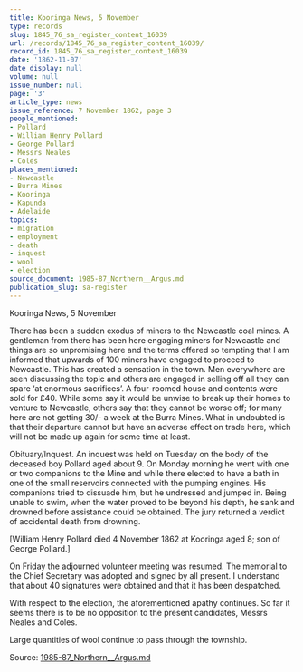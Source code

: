 ```yaml
---
title: Kooringa News, 5 November
type: records
slug: 1845_76_sa_register_content_16039
url: /records/1845_76_sa_register_content_16039/
record_id: 1845_76_sa_register_content_16039
date: '1862-11-07'
date_display: null
volume: null
issue_number: null
page: '3'
article_type: news
issue_reference: 7 November 1862, page 3
people_mentioned:
- Pollard
- William Henry Pollard
- George Pollard
- Messrs Neales
- Coles
places_mentioned:
- Newcastle
- Burra Mines
- Kooringa
- Kapunda
- Adelaide
topics:
- migration
- employment
- death
- inquest
- wool
- election
source_document: 1985-87_Northern__Argus.md
publication_slug: sa-register
---
```


Kooringa News, 5 November

There has been a sudden exodus of miners to the Newcastle coal mines.  A gentleman from there has been here engaging miners for Newcastle and things are so unpromising here and the terms offered so tempting that I am informed that upwards of 100 miners have engaged to proceed to Newcastle.  This has created a sensation in the town.  Men everywhere are seen discussing the topic and others are engaged in selling off all they can spare ‘at enormous sacrifices’.  A four-roomed house and contents were sold for £40.  While some say it would be unwise to break up their homes to venture to Newcastle, others say that they cannot be worse off; for many here are not getting 30/- a week at the Burra Mines.  What in undoubted is that their departure cannot but have an adverse effect on trade here, which will not be made up again for some time at least.

Obituary/Inquest.  An inquest was held on Tuesday on the body of the deceased boy Pollard aged about 9.  On Monday morning he went with one or two companions to the Mine and while there elected to have a bath in one of the small reservoirs connected with the pumping engines.  His companions tried to dissuade him, but he undressed and jumped in.  Being unable to swim, when the water proved to be beyond his depth, he sank and drowned before assistance could be obtained.  The jury returned a verdict of accidental death from drowning.

[William Henry Pollard died 4 November 1862 at Kooringa aged 8; son of George Pollard.]

On Friday the adjourned volunteer meeting was resumed.  The memorial to the Chief Secretary was adopted and signed by all present.   I understand that about 40 signatures were obtained and that it has been despatched.

With respect to the election, the aforementioned apathy continues.  So far it seems there is to be no opposition to the present candidates, Messrs Neales and Coles.

Large quantities of wool continue to pass through the township.

Source: [1985-87_Northern__Argus.md](/downloads/markdown/1985-87_Northern__Argus.md)
